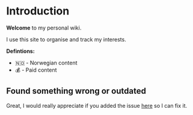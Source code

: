 # Introduction

**Welcome** to my personal wiki. 

I use this site to organise and track my interests.

**Defintions:**

* 🇳🇴   -   Norwegian content
* 💰   -   Paid content

## Found something wrong or outdated

Great, I would really appreciate if you added the issue [here](https://github.com/bakke92/hwiki/issues) so I can fix it.

## 



